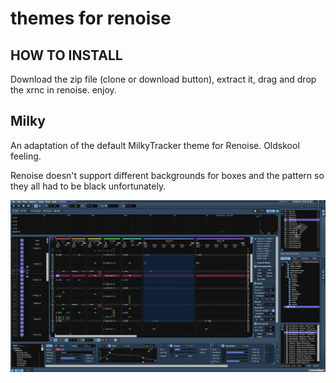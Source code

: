 # themes for renoise

## HOW TO INSTALL

Download the zip file (clone or download button), extract it, drag and drop the xrnc in renoise. enjoy.

## Milky

An adaptation of the default MilkyTracker theme for Renoise. Oldskool feeling.

Renoise doesn't support different backgrounds for boxes and the pattern so they all had to be black unfortunately.

![alt text](https://raw.githubusercontent.com/elfakyn/renoise-themes/master/screenshots/milky.PNG)
